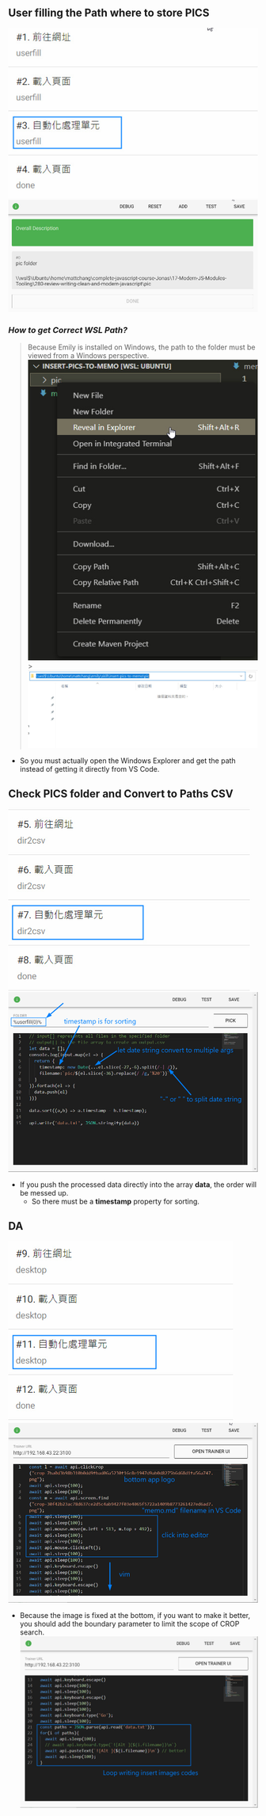 ## **User filling the Path where to store PICS**

![Alt userfill step](pic/bandicam%202022-09-21%2017-02-45-677.jpg)
![Alt userfill wap](pic/bandicam%202022-09-21%2017-03-09-341.jpg)

### _How to get Correct WSL Path?_

> Because Emily is installed on Windows, the path to the folder must be viewed from a Windows perspective.
> ![Alt reveal in exploere](pic/bandicam%202022-09-21%2017-03-52-200.jpg) > ![Alt window folder](pic/bandicam%202022-09-21%2017-04-20-674.jpg)

- So you must actually open the Windows Explorer and get the path instead of getting it directly from VS Code.

## **Check PICS folder and Convert to Paths CSV**

![Alt dir2csv step](pic/bandicam%202022-09-21%2017-04-55-170.jpg)
![Alt dir2csv wap](pic/bandicam%202022-09-21%2017-08-01-433.jpg)

- If you push the processed data directly into the array **data**, the order will be messed up.
  - So there must be a **timestamp** property for sorting.

## **DA**

![Alt desktop step](pic/bandicam%202022-09-21%2017-08-36-626.jpg)
![Alt desktop wap 1](pic/bandicam%202022-09-21%2017-11-14-882.jpg)

- Because the image is fixed at the bottom, if you want to make it better, you should add the boundary parameter to limit the scope of CROP search.
  ![Alt desktop wap 2](pic/bandicam%202022-09-21%2017-12-31-377.jpg)
